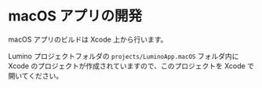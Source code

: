 macOS アプリの開発
========

macOS アプリのビルドは Xcode 上から行います。

Lumino プロジェクトフォルダの `projects/LuminoApp.macOS` フォルダ内に Xcode のプロジェクトが作成されていますので、このプロジェクトを Xcode で開いてください。

